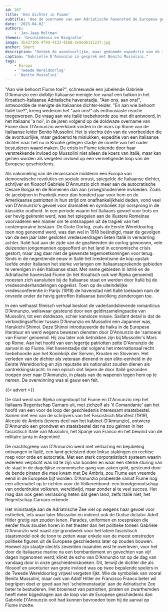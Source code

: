 ```yaml
---
id: 267
title: 'Een dichter in Fiume'
subtitle: 'Hoe de overname van een Adriatische havenstad de Europese geschiedenis tekende'
date: '2023-04-02'
authors:
    - 'Jan-Jaap Moltman'
themes: 'Geschiedenis en Biografie'
image: 3ba3710b-4f9d-4133-8168-2e56d6111237.jpg
anchor: Smart
description: "Ontdek de avontuurlijke, maar gedoemde expeditie van de Italiaanse dichter Gabriele D'Annunzio naar het nu in Kroatië gelegen stadje Fiume en de verstrekkende invloed daarvan op Italië en de Europese geschiedenis."
caption: "Gabrielle D'Annunzio in gesprek met Benito Mussolini."
tags:
    - Europa
    - 'Tweede Wereldoorlog'
    - 'Benito Mussolini'
---
```


"Aan wie behoort Fiume toe?", schreeuwde een jubelende Gabriele D'Annunzio een dolblije Italiaanse menigte toe vanaf een balkon in het Kroatisch-Italiaanse Adriatische havenstadje. "Aan ons, aan ons!", antwoordde de menigte de Italiaanse dichter-leider. "En aan wie behoort Italië toe?", kreeg wederom het "aan ons!" als enthousiaste reactie toegeworpen. De vraag aan wie Italië toebehoorde zou met dit antwoord, in het Italiaans 'a noi', in de jaren volgend op de doldwaze overname van Fiume door D'Annunzio weerklank vinden in de mars op Rome van de Italiaanse leider Benito Mussolini. Het is slechts één van de voorbeelden die de avontuurlijke, maar gedoemd te mislukken, expeditie van een Italiaanse dichter naar het nu in Kroatië gelegen stadje de moeite van het nader bestuderen waard maken. De crisis in Fiume tekende door haar verstrekkende invloed op Mussolini niet alleen de koers van Italië, maar kan gezien worden als vergeten invloed op een vernietigende loop van de Europese geschiedenis.

Als nakomeling van de renaissance middenin een Europa van democratische revoluties en sociale onrust, spiegelde de Italiaanse dichter, schrijver en filosoof Gabriele D'Annunzio zich meer aan de autocratische Cesare Borgia en de Romeinen dan aan (vroeg)modernere invloeden. Zoals de jacobijnen in Frankrijk meer dan honderd jaar voor hem en de Amerikaanse patriotten in hun strijd om onafhankelijkheid deden, vond veel van D'Annunzio's gevoel voor dramatiek en symboliek zijn oorsprong in de klassieke oudheid. In een periode waarin het Italiaans gevoel voor trots en eer hevig gekrenkt werd, was het spiegelen aan de illustere Romeinse voorvaderen een manier om te ontsnappen uit de tragiek van het contemporaine bestaan. De Grote Oorlog, zoals de Eerste Wereldoorlog toen nog genoemd werd, was dan wel in 1918 beëindigd, maar de gevolgen van de een jaar later gesloten vredesverdragen lieten Italië in verwarring achter. Italië had aan de zijde van de geallieerden de oorlog gewonnen, vele duizenden jongemannen opgeofferd en het land in economische crisis gestort, maar zag daar niet de gewenste tegemoetkomingen voor terug. Sinds in de negentiende eeuw in Italië het irredentisme de kop opstak leefde onder Italianen het sterke verlangen om Italiaanssprekende gebieden te verenigen in één Italiaanse staat. Met name gebieden in Istrië en de Adriatische havenstad Fiume (in het Kroatisch ook wel Rijeka genoemd) moesten zich aansluiten bij de Italiaanse staat en werden door Italië bij de vredesonderhandelingen opgeëist. Toen op de uiteindelijke vredesconferentie in Parijs (1919) de havenstad niet Italië toekwam nam de onvrede onder de hevig getroffen Italiaanse bevolking zienderogen toe. 

In een welhaast filmisch verhaal besloot de vaderlandslievende romanticus D'Annunzio, weliswaar gesteund door een geldinzamelingsactie van Mussolini, tot een doldwaze, schier kansloze missie. Saillant detail is dat de verbindingsofficier tussen D'Annunzio en Mussolini een Japanner was, Harukichi Shimoi. Deze Shimoi introduceerde de haiku in de Europese literatuur en werd wegens bewezen diensten door D'Annunzio de 'samoerai van Fiume' genoemd. Hij zou later ook betrokken zijn bij Mussolini's Mars op Rome. Aan het hoofd van een legertje patriotten zette D'Annunzio de aanval in op Fiume. Het havenstadje dat volgens het internationaal recht toebehoorde aan het Koninkrijk der Serven, Kroaten en Slovenen. Het verleden van de dichter als veteraan dienend in een elite-eenheid in de Eerste Wereldoorlog en zijn reputatie als nationalist zouden dienen als aantrekkingskracht. In een episch slot liepen de door Italië gezonden troepen over naar D'Annunzio, in plaats van de wapenen tegen hem op te nemen. De overwinning was al gauw een feit. 

{{< advert >}}

De stad werd van Rijeka omgedoopt tot Fiume en D'Annunzio riep het Italiaans Regentschap Carnaro uit, met zichzelf als 'il Comandante' aan het hoofd van een voor de loop der geschiedenis interessant staatsbestel. Samen met een van de schrijvers van het Fascistisch Manifest (1919), Alceste de Ambris (tevens deel van het kabinet-D'Annunzio), ontwierp D'Annunzio een grondwet en staatsbestel dat na zou galmen in het fascistisch Italië van Mussolini, het Spanje van Franco en het bewind van de militaire junta in Argentinië. 

De machtsgreep van D'Annunzio werd met verbazing en bejubeling ontvangen in Italië, een land geteisterd door linkse stakingen en rechtse roep voor orde en autocratie. Met een sterk corporatistisch systeem waarin iedereen verplicht was lid te zijn van bonden en waar een sterke sturing van de staat in de dagelijkse economische gang van zaken gold, gesteund door de bende piraten die mee kwam met De Ambris, zou Fiume een vreemde eend in de Europese bijt worden. D'Annunzio probeerde vanuit Fiume nog een alternatief op te richten voor de Volkerenbond: een bondgenootschap van onderdrukte volkeren, wereldwijd, maar zonder al te veel succes. Het mag dan ook geen verrassing heten dat geen land, zelfs Italië niet, het Regentschap Carnaro erkende.

Het ministaatje aan de Adriatrische Zee viel op wegens haar gevoel voor esthetiek, iets waar later Mussolini en indirect ook de Duitse dictator Adolf Hitler gretig van zouden lenen. Parades, uniformen en toespraken die eerder thuis zouden horen in het theater dan het politieke toneel: Gabriele D'Annunzio wist naast zijn grondwerk voor het latere fascistisch staatsmodel ook de toon te zetten waar enkele van de meest omstreden politieke figuren uit de Europese geschiedenis later op zouden bouwen. Hoewel zijn staatje slechts zeventien maanden wist te overleven, voor het door de Italiaanse marine na een bombardement en gevechten van vijf dagen ingenomen werd, klinkt de echo van D'Annunzio tot op de dag van vandaag door in onze geschiedenisboeken. Dit, terwijl de dichter die als filosoof en avonturier van grote invloed was op twee bepalende spelers in de Tweede Wereldoorlog vrijwel vergeten lijkt. Wie de symboliek van vooral Benito Mussolini, maar ook van Adolf Hitler en Francisco Franco beter wil begrijpen doet er goed aan het 'schelmenstaatje' aan de Adriatische Zee beter te bestuderen. Het broeinest van patriotten, piraten en zwarthemden heeft meer bijgedragen aan de loop van de Europese geschiedenis dan Gabriele D'Annunzio ooit had kunnen bevroeden toen hij de aanval op Fiume inzette.
